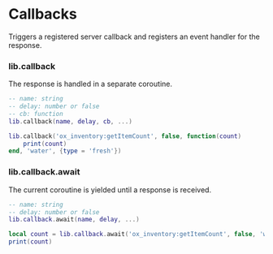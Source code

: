 # Callbacks

Triggers a registered server callback and registers an event handler for the response.

### lib.callback
The response is handled in a separate coroutine.
```lua
-- name: string
-- delay: number or false
-- cb: function
lib.callback(name, delay, cb, ...)

lib.callback('ox_inventory:getItemCount', false, function(count)
    print(count)
end, 'water', {type = 'fresh'})
```

### lib.callback.await
The current coroutine is yielded until a response is received.
```lua
-- name: string
-- delay: number or false
lib.callback.await(name, delay, ...)

local count = lib.callback.await('ox_inventory:getItemCount', false, 'water', {type = 'fresh'})
print(count)
```
